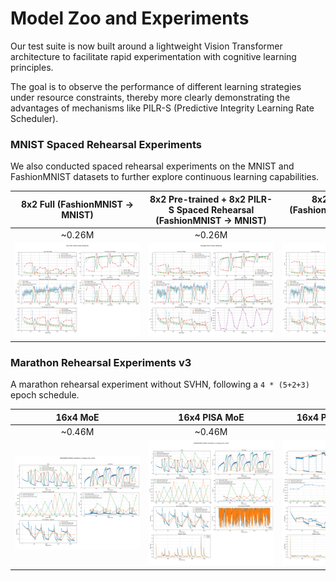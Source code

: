 # Model Zoo and Experiments

Our test suite is now built around a lightweight Vision Transformer architecture to facilitate rapid experimentation with cognitive learning principles.

The goal is to observe the performance of different learning strategies under resource constraints, thereby more clearly demonstrating the advantages of mechanisms like PILR-S (Predictive Integrity Learning Rate Scheduler).

### MNIST Spaced Rehearsal Experiments

We also conducted spaced rehearsal experiments on the MNIST and FashionMNIST datasets to further explore continuous learning capabilities.

| **8x2 Full (FashionMNIST -> MNIST)** | **8x2 Pre-trained + 8x2 PILR-S Spaced Rehearsal (FashionMNIST -> MNIST)** | **8x2 PILR-S Full (FashionMNIST -> MNIST) (1.2σ)** |
| :--:| :--:| :--:|
| ~0.26M | ~0.26M | ~0.26M |
| <img src="output/ViT/img/tiny-gbp/20250627-tiny-moe-mnist-mnist-rehearsal.png" style="max-width:200px;"> | <img src="output/ViT/img/tiny-gbp/20250627-tiny-gbp-mnist-mnist-rehearsal.png" style="max-width:200px;"> | <img src="output/ViT/img/tiny-gbp/20250627-tiny-gbp-2-mnist-mnist-rehearsal.png" style="max-width:200px;"> |

### Marathon Rehearsal Experiments v3

A marathon rehearsal experiment without SVHN, following a `4 * (5+2+3)` epoch schedule.

| **16x4 MoE** | **16x4 PISA MoE** | **16x4 PISA+GBP (1.2σ)** | **16x4 GPIL-MoE** |
| :--:| :--:| :--:| :--:|
| ~0.46M | ~0.46M | ~0.46M | ~0.46M |
| <img src="output/ViT/marathon-v3/img/20250628T105444-marathon_v3-large_moe_mnist-Metrics.png" style="max-width:200px;"> | <img src="output/ViT/marathon-v3/img/20250628T112443-marathon_v3-large_pisa_mnist-Metrics.png" style="max-width:200px;"> | <img src="output/ViT/marathon-v3/img/20250628T122235-marathon_v3-large_pisa_mnist-Metrics.png" style="max-width:200px;"> | <img src="output/ViT/marathon-v3/img/20250628T152659-marathon_v3-large_gpil_mnist-Metrics.png" style="max-width:200px;"> |
